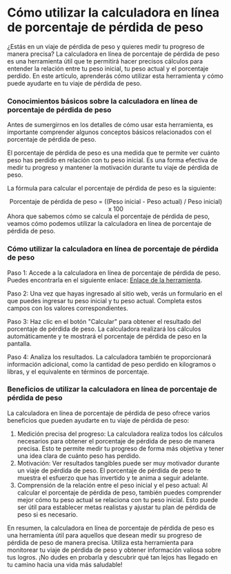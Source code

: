 Cómo utilizar la calculadora en línea de porcentaje de pérdida de peso
======================================================================

¿Estás en un viaje de pérdida de peso y quieres medir tu progreso de manera precisa? La calculadora en línea de porcentaje de pérdida de peso es una herramienta útil que te permitirá hacer precisos cálculos para entender la relación entre tu peso inicial, tu peso actual y el porcentaje perdido. En este artículo, aprenderás cómo utilizar esta herramienta y cómo puede ayudarte en tu viaje de pérdida de peso.

### Conocimientos básicos sobre la calculadora en línea de porcentaje de pérdida de peso

Antes de sumergirnos en los detalles de cómo usar esta herramienta, es importante comprender algunos conceptos básicos relacionados con el porcentaje de pérdida de peso.

El porcentaje de pérdida de peso es una medida que te permite ver cuánto peso has perdido en relación con tu peso inicial. Es una forma efectiva de medir tu progreso y mantener la motivación durante tu viaje de pérdida de peso.

La fórmula para calcular el porcentaje de pérdida de peso es la siguiente:

<div style="text-align:center;">Porcentaje de pérdida de peso = ((Peso inicial - Peso actual) / Peso inicial) x 100</div>Ahora que sabemos cómo se calcula el porcentaje de pérdida de peso, veamos cómo podemos utilizar la calculadora en línea de porcentaje de pérdida de peso.

### Cómo utilizar la calculadora en línea de porcentaje de pérdida de peso

Paso 1: Accede a la calculadora en línea de porcentaje de pérdida de peso. Puedes encontrarla en el siguiente enlace: [Enlace de la herramienta](https://www.onlinecalculatorsfree.com/es/fitness/weight-loss-percentage-calculator.html).

Paso 2: Una vez que hayas ingresado al sitio web, verás un formulario en el que puedes ingresar tu peso inicial y tu peso actual. Completa estos campos con los valores correspondientes.

Paso 3: Haz clic en el botón "Calcular" para obtener el resultado del porcentaje de pérdida de peso. La calculadora realizará los cálculos automáticamente y te mostrará el porcentaje de pérdida de peso en la pantalla.

Paso 4: Analiza los resultados. La calculadora también te proporcionará información adicional, como la cantidad de peso perdido en kilogramos o libras, y el equivalente en términos de porcentaje.

### Beneficios de utilizar la calculadora en línea de porcentaje de pérdida de peso

La calculadora en línea de porcentaje de pérdida de peso ofrece varios beneficios que pueden ayudarte en tu viaje de pérdida de peso:

1. Medición precisa del progreso: La calculadora realiza todos los cálculos necesarios para obtener el porcentaje de pérdida de peso de manera precisa. Esto te permite medir tu progreso de forma más objetiva y tener una idea clara de cuánto peso has perdido.
2. Motivación: Ver resultados tangibles puede ser muy motivador durante un viaje de pérdida de peso. El porcentaje de pérdida de peso te muestra el esfuerzo que has invertido y te anima a seguir adelante.
3. Comprensión de la relación entre el peso inicial y el peso actual: Al calcular el porcentaje de pérdida de peso, también puedes comprender mejor cómo tu peso actual se relaciona con tu peso inicial. Esto puede ser útil para establecer metas realistas y ajustar tu plan de pérdida de peso si es necesario.

En resumen, la calculadora en línea de porcentaje de pérdida de peso es una herramienta útil para aquellos que desean medir su progreso de pérdida de peso de manera precisa. Utiliza esta herramienta para monitorear tu viaje de pérdida de peso y obtener información valiosa sobre tus logros. ¡No dudes en probarla y descubrir qué tan lejos has llegado en tu camino hacia una vida más saludable!
